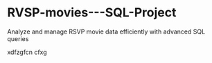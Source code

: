 # RVSP-movies---SQL-Project
Analyze and manage RSVP movie data efficiently with advanced SQL queries

xdfzgfcn cfxg
